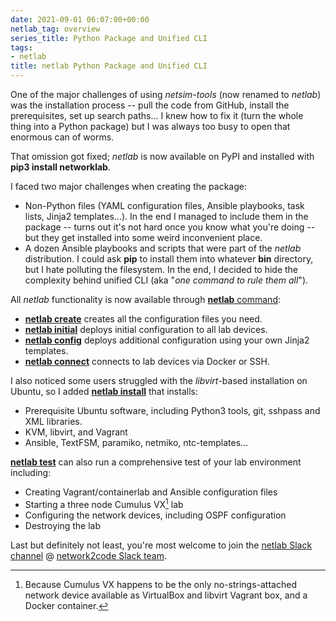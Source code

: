 ```yaml
---
date: 2021-09-01 06:07:00+00:00
netlab_tag: overview
series_title: Python Package and Unified CLI
tags:
- netlab
title: netlab Python Package and Unified CLI
---
```

One of the major challenges of using *netsim-tools* (now renamed to *netlab*) was the installation process -- pull the code from GitHub, install the prerequisites, set up search paths... I knew how to fix it (turn the whole thing into a Python package) but I was always too busy to open that enormous can of worms.

That omission got fixed; *netlab* is now available on PyPI and installed with **pip3 install networklab**.
<!--more-->
I faced two major challenges when creating the package:

* Non-Python files (YAML configuration files, Ansible playbooks, task lists, Jinja2 templates...). In the end I managed to include them in the package -- turns out it's not hard once you know what you're doing -- but they get installed into some weird inconvenient place.
* A dozen Ansible playbooks and scripts that were part of the *netlab* distribution. I could ask **pip** to install them into whatever **bin** directory, but I hate polluting the filesystem. In the end, I decided to hide the complexity behind unified CLI (aka "*one command to rule them all*").

All *netlab* functionality is now available through [**netlab** command](https://netlab.tools/netlab/cli/):

* **[netlab create](https://netlab.tools/netlab/create/)** creates all the configuration files you need.
* **[netlab initial](https://netlab.tools/netlab/initial/)** deploys initial configuration to all lab devices.
* **[netlab config](https://netlab.tools/netlab/config/)** deploys additional configuration using your own Jinja2 templates.
* **[netlab connect](https://netlab.tools/netlab/connect/)** connects to lab devices via Docker or SSH.

I also noticed some users struggled with the *libvirt*-based installation on Ubuntu, so I added **[netlab install](https://netlab.tools/netlab/install/)** that installs:

* Prerequisite Ubuntu software, including Python3 tools, git, sshpass and XML libraries.
* KVM, libvirt, and Vagrant
* Ansible, TextFSM, paramiko, netmiko, ntc-templates...

**[netlab test](https://netlab.tools/netlab/test/)** can also run a comprehensive test of your lab environment including:

* Creating Vagrant/containerlab and Ansible configuration files
* Starting a three node Cumulus VX[^1] lab
* Configuring the network devices, including OSPF configuration
* Destroying the lab

Last but definitely not least, you're most welcome to join the [netlab Slack channel](https://networktocode.slack.com/archives/C022DQHK8BH) @ [network2code Slack team](https://slack.networktocode.com/).

[^1]: Because Cumulus VX happens to be the only no-strings-attached network device available as VirtualBox and libvirt Vagrant box, and a Docker container.

